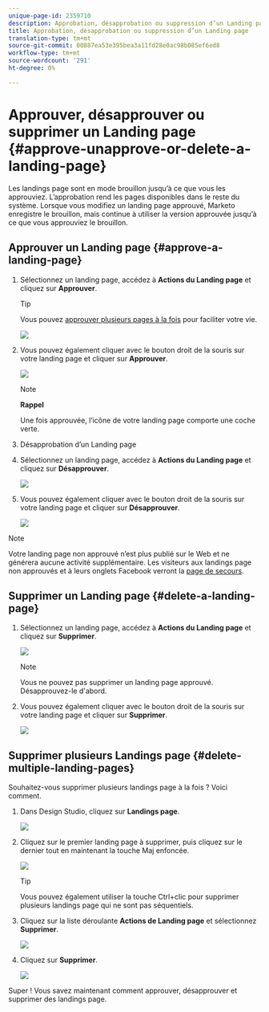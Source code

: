 ```yaml
---
unique-page-id: 2359710
description: Approbation, désapprobation ou suppression d’un Landing page - Documents marketing - Documentation du produit
title: Approbation, désapprobation ou suppression d’un Landing page
translation-type: tm+mt
source-git-commit: 00887ea53e395bea3a11fd28e0ac98b085ef6ed8
workflow-type: tm+mt
source-wordcount: '291'
ht-degree: 0%

---
```



# Approuver, désapprouver ou supprimer un Landing page {#approve-unapprove-or-delete-a-landing-page}

Les landings page sont en mode brouillon jusqu’à ce que vous les approuviez. L’approbation rend les pages disponibles dans le reste du système. Lorsque vous modifiez un landing page approuvé, Marketo enregistre le brouillon, mais continue à utiliser la version approuvée jusqu’à ce que vous approuviez le brouillon.

## Approuver un Landing page {#approve-a-landing-page}

1. Sélectionnez un landing page, accédez à **Actions du Landing page** et cliquez sur **Approuver**.

   >[!TIP]
   >
   >Vous pouvez [approuver plusieurs pages à la fois](../../../../product-docs/demand-generation/landing-pages/landing-page-actions/approve-multiple-landing-pages-at-once.md) pour faciliter votre vie.

   ![](assets/image2014-9-16-15-3a28-3a22.png)

1. Vous pouvez également cliquer avec le bouton droit de la souris sur votre landing page et cliquer sur **Approuver**.

   ![](assets/image2014-9-16-15-3a30-3a4.png)

   >[!NOTE]
   >
   >**Rappel**
   >
   >
   >Une fois approuvée, l’icône de votre landing page comporte une coche verte.

1. Désapprobation d’un Landing page
1. Sélectionnez un landing page, accédez à **Actions du Landing page** et cliquez sur **Désapprouver**.

   ![](assets/image2014-9-16-15-3a31-3a8.png)

1. Vous pouvez également cliquer avec le bouton droit de la souris sur votre landing page et cliquer sur **Désapprouver**.

   ![](assets/image2014-9-16-15-3a31-3a34.png)

>[!NOTE]
>
>Votre landing page non approuvé n’est plus publié sur le Web et ne générera aucune activité supplémentaire. Les visiteurs aux landings page non approuvés et à leurs onglets Facebook verront la [page de secours](../../../../product-docs/administration/settings/set-a-fallback-page.md).

## Supprimer un Landing page {#delete-a-landing-page}

1. Sélectionnez un landing page, accédez à **Actions du Landing page** et cliquez sur **Supprimer**.

   ![](assets/image2014-9-16-15-3a49-3a59.png)

   >[!NOTE]
   >
   >Vous ne pouvez pas supprimer un landing page approuvé. Désapprouvez-le d&#39;abord.

1. Vous pouvez également cliquer avec le bouton droit de la souris sur votre landing page et cliquer sur **Supprimer**.

   ![](assets/image2014-9-16-15-3a50-3a40.png)

## Supprimer plusieurs Landings page {#delete-multiple-landing-pages}

Souhaitez-vous supprimer plusieurs landings page à la fois ? Voici comment.

1. Dans Design Studio, cliquez sur **Landings page**.

   ![](assets/one.png)

1. Cliquez sur le premier landing page à supprimer, puis cliquez sur le dernier tout en maintenant la touche Maj enfoncée.

   ![](assets/two.png)

   >[!TIP]
   >
   >Vous pouvez également utiliser la touche Ctrl+clic pour supprimer plusieurs landings page qui ne sont pas séquentiels.

1. Cliquez sur la liste déroulante **Actions de Landing page** et sélectionnez **Supprimer**.

   ![](assets/three.png)

1. Cliquez sur **Supprimer**.

   ![](assets/four.png)

Super ! Vous savez maintenant comment approuver, désapprouver et supprimer des landings page.
